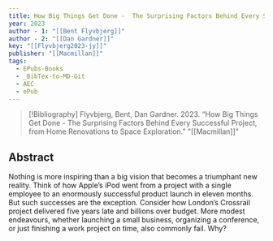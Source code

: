 ```yaml
---
title: How Big Things Get Done -  The Surprising Factors Behind Every Successful Project, from Home Renovations to Space Exploration
year: 2023
author - 1: "[[Bent Flyvbjerg]]"
author - 2: "[[Dan Gardner]]"
key: "[[Flyvbjerg2023-jy]]"
publisher: "[[Macmillan]]"
tags:
  - EPubs-Books
  - _BibTex-to-MD-Git
  - AEC
  - ePub
---
```


> [!Bibliography]
> Flyvbjerg, Bent, Dan Gardner. 2023. “How Big Things Get Done -  The Surprising Factors Behind Every Successful Project, from Home Renovations to Space Exploration.” "[[Macmillan]]"

## Abstract
Nothing is more inspiring than a big vision that becomes a triumphant new reality. Think of how Apple’s iPod went from a project with a single employee to an enormously successful product launch in eleven months. But such successes are the exception. Consider how London’s Crossrail project delivered five years late and billions over budget. More modest endeavours, whether launching a small business, organizing a conference, or just finishing a work project on time, also commonly fail. Why?